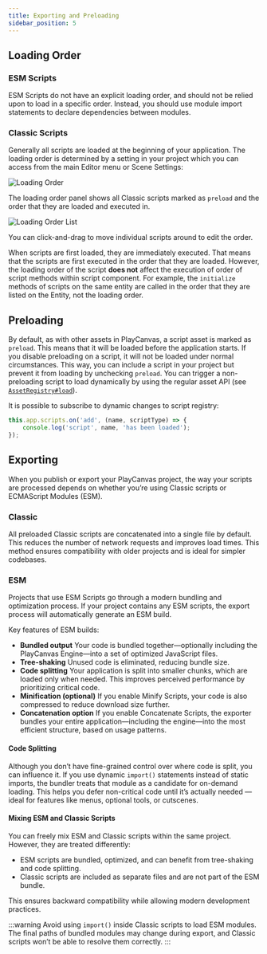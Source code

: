 ```yaml
---
title: Exporting and Preloading
sidebar_position: 5
---
```


## Loading Order

### ESM Scripts

ESM Scripts do not have an explicit loading order, and should not be relied upon to load in a specific order. Instead, you should use module import statements to declare dependencies between modules.

### Classic Scripts

Generally all scripts are loaded at the beginning of your application. The loading order is determined by a setting in your project which you can access from the main Editor menu or Scene Settings:

![Loading Order](/img/user-manual/scripting/script-loading-order.jpg)

The loading order panel shows all Classic scripts marked as `preload` and the order that they are loaded and executed in.

![Loading Order List](/img/user-manual/scripting/loading-order-list.jpg)

You can click-and-drag to move individual scripts around to edit the order.

When scripts are first loaded, they are immediately executed. That means that the scripts are first executed in the order that they are loaded. However, the loading order of the script **does not** affect the execution of order of script methods within script component. For example, the `initialize` methods of scripts on the same entity are called in the order that they are listed on the Entity, not the loading order.

## Preloading

By default, as with other assets in PlayCanvas, a script asset is marked as `preload`. This means that it will be loaded before the application starts. If you disable preloading on a script, it will not be loaded under normal circumstances. This way, you can include a script in your project but prevent it from loading by unchecking `preload`. You can trigger a non-preloading script to load dynamically by using the regular asset API (see [`AssetRegistry#load`](https://api.playcanvas.com/engine/classes/AssetRegistry.html#load)).

It is possible to subscribe to dynamic changes to script registry:

```javascript
this.app.scripts.on('add', (name, scriptType) => {
    console.log('script', name, 'has been loaded');
});
```

## Exporting

When you publish or export your PlayCanvas project, the way your scripts are processed depends on whether you’re using Classic scripts or ECMAScript Modules (ESM).

### Classic

All preloaded Classic scripts are concatenated into a single file by default. This reduces the number of network requests and improves load times. This method ensures compatibility with older projects and is ideal for simpler codebases.

### ESM

Projects that use ESM Scripts go through a modern bundling and optimization process. If your project contains any ESM scripts, the export process will automatically generate an ESM build.

Key features of ESM builds:

- **Bundled output** Your code is bundled together—optionally including the PlayCanvas Engine—into a set of optimized JavaScript files.
- **Tree-shaking** Unused code is eliminated, reducing bundle size.
- **Code splitting** Your application is split into smaller chunks, which are loaded only when needed. This improves perceived performance by prioritizing critical code.
- **Minification (optional)** If you enable Minify Scripts, your code is also compressed to reduce download size further.
- **Concatenation option** If you enable Concatenate Scripts, the exporter bundles your entire application—including the engine—into the most efficient structure, based on usage patterns.

#### Code Splitting

Although you don’t have fine-grained control over where code is split, you can influence it. If you use dynamic `import()` statements instead of static imports, the bundler treats that module as a candidate for on-demand loading. This helps you defer non-critical code until it’s actually needed — ideal for features like menus, optional tools, or cutscenes.

#### Mixing ESM and Classic Scripts

You can freely mix ESM and Classic scripts within the same project. However, they are treated differently:

- ESM scripts are bundled, optimized, and can benefit from tree-shaking and code splitting.
- Classic scripts are included as separate files and are not part of the ESM bundle.

This ensures backward compatibility while allowing modern development practices.

:::warning
Avoid using `import()` inside Classic scripts to load ESM modules. The final paths of bundled modules may change during export, and Classic scripts won’t be able to resolve them correctly.
:::
